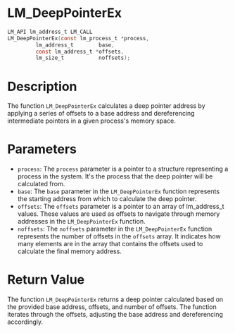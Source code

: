 # LM_DeepPointerEx

```c
LM_API lm_address_t LM_CALL
LM_DeepPointerEx(const lm_process_t *process,
		 lm_address_t        base,
		 const lm_address_t *offsets,
		 lm_size_t           noffsets);
```

# Description
The function `LM_DeepPointerEx` calculates a deep pointer address by applying a series of offsets to a
base address and dereferencing intermediate pointers in a given process's memory space.

# Parameters
 - `process`: The `process` parameter is a pointer to a structure representing a process in the
system. It's the process that the deep pointer will be calculated from.
 - `base`: The `base` parameter in the `LM_DeepPointerEx` function represents the starting address
from which to calculate the deep pointer.
 - `offsets`: The `offsets` parameter is a pointer to an array of lm_address_t values. These values
are used as offsets to navigate through memory addresses in the `LM_DeepPointerEx` function.
 - `noffsets`: The `noffsets` parameter in the `LM_DeepPointerEx` function represents the number of
offsets in the `offsets` array. It indicates how many elements are in the array that contains the
offsets used to calculate the final memory address.

# Return Value
The function `LM_DeepPointerEx` returns a deep pointer calculated based on the provided base
address, offsets, and number of offsets. The function iterates through the offsets, adjusting the
base address and dereferencing accordingly.
